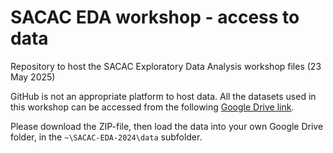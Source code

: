 # SACAC EDA workshop - access to data
Repository to host the SACAC Exploratory Data Analysis workshop files (23 May 2025)

GitHub is not an appropriate platform to host data. All the datasets used in this workshop can be accessed from the following [Google Drive link](https://drive.google.com/drive/folders/1j0tk8XGDJ1BoKdgkng8Fw1j7hWO0ZKMs?usp=sharing). 

Please download the ZIP-file, then load the data into your own Google Drive folder, in the `~\SACAC-EDA-2024\data` subfolder.
